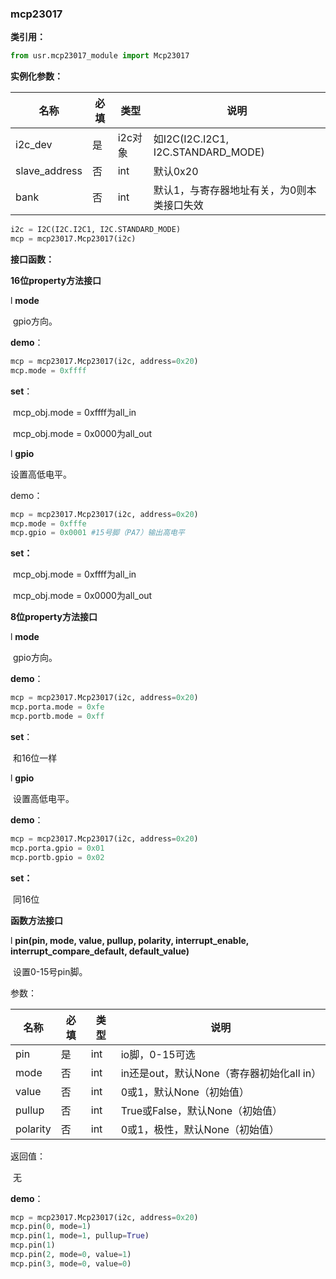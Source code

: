 ### mcp23017

**类引用：**

```python
from usr.mcp23017_module import Mcp23017
```

 

**实例化参数：**

| 名称          | 必填 | 类型    | 说明                                       |
| ------------- | ---- | ------- | ------------------------------------------ |
| i2c_dev       | 是   | i2c对象 | 如I2C(I2C.I2C1,  I2C.STANDARD_MODE)        |
| slave_address | 否   | int     | 默认0x20                                   |
| bank          | 否   | int     | 默认1，与寄存器地址有关，为0则本类接口失效 |

```python
i2c = I2C(I2C.I2C1, I2C.STANDARD_MODE)
mcp = mcp23017.Mcp23017(i2c)
```

**接口函数：**

**16位property方法接口**

l **mode**

​	gpio方向。

**demo**：

```python
mcp = mcp23017.Mcp23017(i2c, address=0x20)
mcp.mode = 0xffff
```

 

**set**：

​    mcp_obj.mode = 0xffff为all_in

​    mcp_obj.mode = 0x0000为all_out

l **gpio**

设置高低电平。

demo：

```python
mcp = mcp23017.Mcp23017(i2c, address=0x20)
mcp.mode = 0xfffe
mcp.gpio = 0x0001 #15号脚（PA7）输出高电平
```

 

**set：**

​    mcp_obj.mode = 0xffff为all_in

​    mcp_obj.mode = 0x0000为all_out

**8位property方法接口**

l **mode**

​	gpio方向。

**demo**：

```python
mcp = mcp23017.Mcp23017(i2c, address=0x20)
mcp.porta.mode = 0xfe
mcp.portb.mode = 0xff
```

 

**set**：

​    和16位一样

 

l **gpio**

​	设置高低电平。

**demo**：

```python
mcp = mcp23017.Mcp23017(i2c, address=0x20)
mcp.porta.gpio = 0x01
mcp.portb.gpio = 0x02
```

**set：**

​    同16位

 

**函数方法接口**

l **pin(pin, mode, value, pullup, polarity, interrupt_enable, interrupt_compare_default, default_value)**

​	设置0-15号pin脚。

参数：

| 名称     | 必填 | 类型 | 说明                                      |
| -------- | ---- | ---- | ----------------------------------------- |
| pin      | 是   | int  | io脚，0-15可选                            |
| mode     | 否   | int  | in还是out，默认None（寄存器初始化all in） |
| value    | 否   | int  | 0或1，默认None（初始值）                  |
| pullup   | 否   | int  | True或False，默认None（初始值）           |
| polarity | 否   | int  | 0或1，极性，默认None（初始值）            |

返回值：

​       无

**demo**：

```python
mcp = mcp23017.Mcp23017(i2c, address=0x20)
mcp.pin(0, mode=1)
mcp.pin(1, mode=1, pullup=True)
mcp.pin(1)
mcp.pin(2, mode=0, value=1)
mcp.pin(3, mode=0, value=0)
```

